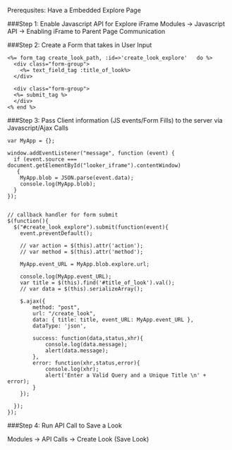 Prerequsites: Have a Embedded Explore Page

###Step 1: Enable Javascript API for Explore iFrame
  Modules -> Javascript API -> Enabling iFrame to Parent Page Communication

###Step 2: Create a Form that takes in User Input 
```
<%= form_tag create_look_path, :id=>'create_look_explore'   do %>
  <div class="form-group">
    <%= text_field_tag :title_of_look%>
  </div>

  <div class="form-group">
  <%= submit_tag %>
  </div>
<% end %>
```

###Step 3: 
Pass Client information (JS events/Form Fills) to the server via Javascript/Ajax Calls 
```
var MyApp = {};

window.addEventListener("message", function (event) {
  if (event.source === document.getElementById("looker_iframe").contentWindow)
   {
    MyApp.blob = JSON.parse(event.data); 
    console.log(MyApp.blob);
  }
});


// callback handler for form submit
$(function(){
  $("#create_look_explore").submit(function(event){
    event.preventDefault();

    // var action = $(this).attr('action');
    // var method = $(this).attr('method');

    MyApp.event_URL = MyApp.blob.explore.url;

    console.log(MyApp.event_URL);
    var title = $(this).find('#title_of_look').val();
    // var data = $(this).serializeArray();

    $.ajax({
		method: "post",
		url: "/create_look",
		data: { title: title, event_URL: MyApp.event_URL }, 
		dataType: 'json', 
 
		success: function(data,status,xhr){
			console.log(data.message);
			alert(data.message);
		},
		error: function(xhr,status,error){
			console.log(xhr);
			alert('Enter a Valid Query and a Unique Title \n' + error);
		}
	});

  });
});

```



###Step 4: Run API Call to Save a Look

  Modules -> API Calls -> Create Look (Save Look)
  



